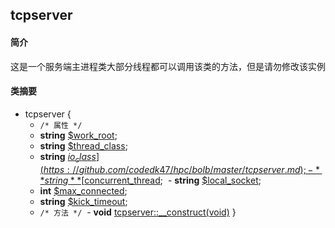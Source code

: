## tcpserver
#### 简介
<pre>
这是一个服务端主进程类大部分线程都可以调用该类的方法，但是请勿修改该实例化后的属性值（可以多线程读）
</pre>
#### 类摘要

* tcpserver {
  - `/* 属性 */`
  - **string** [$work_root](https://github.com/codedk47/hpc/bolb/master/tcpserver.md);
  - **string** [$thread_class](https://github.com/codedk47/hpc/bolb/master/tcpserver.md);
  - **string** [$io_class](https://github.com/codedk47/hpc/bolb/master/tcpserver.md);
  - **string** [$concurrent_thread](https://github.com/codedk47/hpc/bolb/master/tcpserver.md);
  - **string** [$local_socket](https://github.com/codedk47/hpc/bolb/master/tcpserver.md);
  - **int** [$max_connected](https://github.com/codedk47/hpc/bolb/master/tcpserver.md);
  - **string** [$kick_timeout](https://github.com/codedk47/hpc/bolb/master/tcpserver.md);
  - `/* 方法 */`
  - **void** [tcpserver::__construct(void)](https://github.com/codedk47/hpc/bolb/master/tcpserver.md)
}
